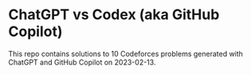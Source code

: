 # ChatGPT vs Codex (aka GitHub Copilot)

This repo contains solutions to 10 Codeforces problems generated with ChatGPT and GitHub Copilot on 2023-02-13.
